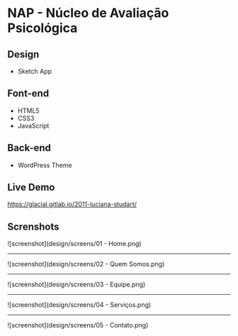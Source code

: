 # NAP - Núcleo de Avaliação Psicológica

## Design

* Sketch App


## Font-end 

* HTML5
* CSS3
* JavaScript


## Back-end
* WordPress Theme


## Live Demo

https://glacial.gitlab.io/2011-luciana-studart/


## Screnshots 

![screenshot](design/screens/01 - Home.png)


---


![screenshot](design/screens/02 - Quem Somos.png)


---


![screenshot](design/screens/03 - Equipe.png)


---


![screenshot](design/screens/04 - Serviços.png)


---


![screenshot](design/screens/05 - Contato.png)
